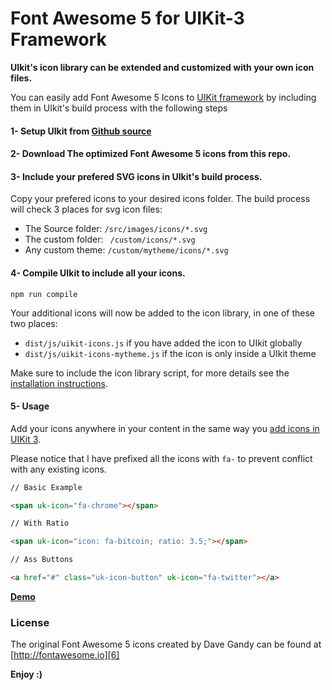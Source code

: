 Font Awesome 5 for UIKit-3 Framework
====

**UIkit's icon library can be extended and customized with your own icon files.**

You can easily add Font Awesome 5 Icons to [UIKit framework][4] by including them in UIkit's build process with the following steps

#### 1- Setup UIkit from [Github source][1]
#### 2- Download The optimized Font Awesome 5 icons from this repo.
#### 3- Include your prefered SVG icons in UIkit's build process.

Copy your prefered icons to your desired icons folder. The build process will check 3 places for svg icon files:
* The Source folder: ```/src/images/icons/*.svg```
* The custom folder: ``` /custom/icons/*.svg```
* Any custom theme: ```/custom/mytheme/icons/*.svg ```

#### 4- Compile UIkit to include all your icons.
```
npm run compile
```
Your additional icons will now be added to the icon library, in one of these two places:
* ```dist/js/uikit-icons.js``` if you have added the icon to UIkit globally
* ```dist/js/uikit-icons-mytheme.js``` if the icon is only inside a UIkit theme

Make sure to include the icon library script, for more details see the [installation instructions][2].

#### 5- Usage

Add your icons anywhere in your content in the same way you [add icons in UIKit 3][3].

Please notice that I have prefixed all the icons with ```fa-``` to prevent conflict with any existing icons.

```html
// Basic Example 

<span uk-icon="fa-chrome"></span> 
```
```html
// With Ratio 

<span uk-icon="icon: fa-bitcoin; ratio: 3.5;"></span>

```
```html
// Ass Buttons 

<a href="#" class="uk-icon-button" uk-icon="fa-twitter"></a>
```

**[Demo][5]**

### License
The original Font Awesome 5 icons created by Dave Gandy can be found at [http://fontawesome.io][6]


**Enjoy :)**

[1]: https://github.com/uikit/uikit
[2]: https://getuikit.com/docs/installation
[3]: https://getuikit.com/docs/icon
[4]: https://getuikit.com
[5]: https://taimurian.github.io/fa-icons-for-uikit3/
[6]: https://fontawesome.com/

